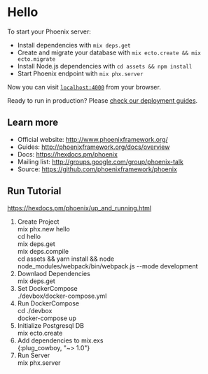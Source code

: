 # Hello

To start your Phoenix server:

  * Install dependencies with `mix deps.get`
  * Create and migrate your database with `mix ecto.create && mix ecto.migrate`
  * Install Node.js dependencies with `cd assets && npm install`
  * Start Phoenix endpoint with `mix phx.server`

Now you can visit [`localhost:4000`](http://localhost:4000) from your browser.

Ready to run in production? Please [check our deployment guides](http://www.phoenixframework.org/docs/deployment).

## Learn more

  * Official website: http://www.phoenixframework.org/
  * Guides: http://phoenixframework.org/docs/overview
  * Docs: https://hexdocs.pm/phoenix
  * Mailing list: http://groups.google.com/group/phoenix-talk
  * Source: https://github.com/phoenixframework/phoenix

## Run Tutorial

https://hexdocs.pm/phoenix/up_and_running.html

1. Create Project \
  mix phx.new hello\
  cd hello\
  mix deps.get\
  mix deps.compile\
  cd assets && yarn install && node node_modules/webpack/bin/webpack.js --mode development
1. Downlaod Dependencies\
  mix deps.get
1. Set DockerCompose\
  ./devbox/docker-compose.yml
1. Run DockerCompose\
  cd ./devbox\
  docker-compose up
1. Initialize Postgresql DB\
  mix ecto.create
1. Add dependencies to mix.exs\
  {:plug_cowboy, "~> 1.0"}
1. Run Server\
  mix phx.server
